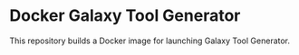 
# Docker Galaxy Tool Generator

This repository builds a Docker image for launching Galaxy Tool Generator.
